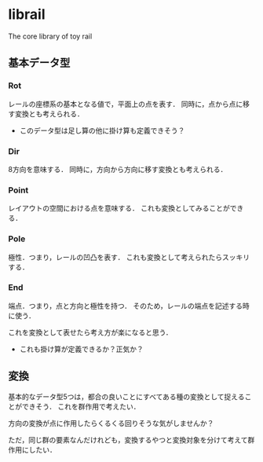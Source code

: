 # librail
The core library of toy rail

## 基本データ型
### Rot
レールの座標系の基本となる値で，平面上の点を表す．
同時に，点から点に移す変換とも考えられる．

- このデータ型は足し算の他に掛け算も定義できそう？

### Dir
8方向を意味する．
同時に，方向から方向に移す変換とも考えられる．

### Point
レイアウトの空間における点を意味する．
これも変換としてみることができる．

### Pole
極性．つまり，レールの凹凸を表す．
これも変換として考えられたらスッキリする．

### End
端点．つまり，点と方向と極性を持つ．
そのため，レールの端点を記述する時に使う．

これを変換として表せたら考え方が楽になると思う．

- これも掛け算が定義できるか？正気か？

## 変換
基本的なデータ型5つは，都合の良いことにすべてある種の変換として捉えることができそう．
これを群作用で考えたい．

方向の変換が点に作用したらくるくる回りそうな気がしませんか？

ただ，同じ群の要素なんだけれども，変換するやつと変換対象を分けて考えて群作用にしたい．


